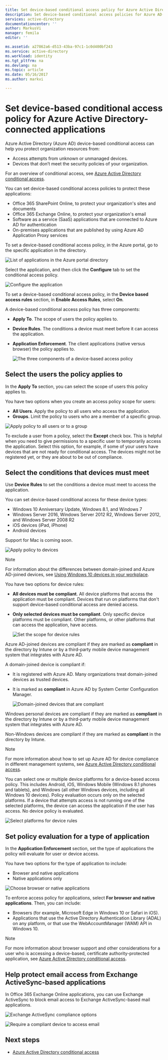 ```yaml
---
title: Set device-based conditional access policy for Azure Active Directory-connected applications | Microsoft Docs
description: Set device-based conditional access policies for Azure AD-connected applications.
services: active-directory
documentationcenter: ''
author: MarkusVi
manager: femila
editor: ''

ms.assetid: a27862a6-d513-43ba-97c1-1c0d400bf243
ms.service: active-directory
ms.workload: identity
ms.tgt_pltfrm: na
ms.devlang: na
ms.topic: article
ms.date: 05/16/2017
ms.author: markvi

---
```

# Set device-based conditional access policy for Azure Active Directory-connected applications
Azure Active Directory (Azure AD) device-based conditional access can help you protect organization resources from:

* Access attempts from unknown or unmanaged devices.
* Devices that don’t meet the security policies of your organization.

For an overview of conditional access, see [Azure Active Directory conditional access](active-directory-conditional-access.md).

You can set device-based conditional access policies to protect these applications:

* Office 365 SharePoint Online, to protect your organization's sites and documents
* Office 365 Exchange Online, to protect your organization's email
* Software as a service (SaaS) applications that are connected to Azure AD for authentication
* On-premises applications that are published by using Azure AD Application Proxy services

To set a device-based conditional access policy, in the Azure portal, go to the specific application in the directory.

  ![List of applications in the Azure portal directory](./media/active-directory-conditional-access-policy-connected-applications/01.png "Applications")

Select the application, and then click the **Configure** tab to set the conditional access policy.  

  ![Configure the application](./media/active-directory-conditional-access-policy-connected-applications/02.png "Device based access rules")

To set a device-based conditional access policy, in the **Device based access rules** section, in **Enable Access Rules**, select **On**.

A device-based conditional access policy has three components:

* **Apply To**. The scope of users the policy applies to.
* **Device Rules**. The conditions a device must meet before it can access the application.
* **Application Enforcement**. The client applications (native versus browser) the policy applies to.
  
  ![The three components of a device-based access policy](./media/active-directory-conditional-access-policy-connected-applications/03.png "Device based access rules")

## Select the users the policy applies to
In the **Apply To** section, you can select the scope of users this policy applies to.

You have two options when you create an access policy scope for users:

* **All Users**. Apply the policy to all users who access the application.
* **Groups**. Limit the policy to users who are a member of a specific group.

![Apply policy to all users or to a group](./media/active-directory-conditional-access-policy-connected-applications/11.png "Apply to")

 To exclude a user from a policy, select the **Except** check box. This is helpful when you need to give permissions to a specific user to temporarily access the application. Select this option, for example, if some of your users have devices that are not ready for conditional access. The devices might not be registered yet, or they are about to be out of compliance.

## Select the conditions that devices must meet
Use **Device Rules** to set the conditions a device must meet to access the application.

You can set device-based conditional access for these device types:

* Windows 10 Anniversary Update, Windows 8.1, and Windows 7
* Windows Server 2016, Windows Server 2012 R2, Windows Server 2012, and Windows Server 2008 R2
* iOS devices (iPad, iPhone)
* Android devices

Support for Mac is coming soon.

  ![Apply policy to devices](./media/active-directory-conditional-access-policy-connected-applications/04.png "Applications")

> [!NOTE]
> For information about the differences between domain-joined and Azure AD-joined devices, see [Using Windows 10 devices in your workplace](active-directory-azureadjoin-windows10-devices.md).
> 
> 

You have two options for device rules:

* **All devices must be compliant**. All device platforms that access the application must be compliant. Devices that run on platforms that don't support device-based conditional access are denied access.
* **Only selected devices must be compliant**. Only specific device platforms must be compliant. Other platforms, or other platforms that can access the application, have access.
  
  ![Set the scope for device rules](./media/active-directory-conditional-access-policy-connected-applications/05.png "Applications")

Azure AD-joined devices are compliant if they are marked as **compliant** in the directory by Intune or by a third-party mobile device management system that integrates with Azure AD.

A domain-joined device is compliant if:

* It is registered with Azure AD. Many organizations treat domain-joined devices as trusted devices.
* It is marked as **compliant** in Azure AD by System Center Configuration Manager.
  
  ![Domain-joined devices that are compliant](./media/active-directory-conditional-access-policy-connected-applications/06.png "Device Rules")

Windows personal devices are compliant if they are marked as **compliant** in the directory by Intune or by a third-party mobile device management system that integrates with Azure AD.

Non-Windows devices are compliant if they are marked as **compliant** in the directory by Intune.

> [!NOTE]
> For more information about how to set up Azure AD for device compliance in different management systems, see [Azure Active Directory conditional access](active-directory-conditional-access.md).
> 
> 

You can select one or multiple device platforms for a device-based access policy. This includes Android, iOS, Windows Mobile (Windows 8.1 phones and tablets), and Windows (all other Windows devices, including all Windows 10 devices).
Policy evaluation occurs only on the selected platforms. If a device that attempts access is not running one of the selected platforms, the device can access the application if the user has access. No device policy is evaluated.

![Select platforms for device rules](./media/active-directory-conditional-access-policy-connected-applications/07.png "Device Rules")

## Set policy evaluation for a type of application
In the **Application Enforcement** section, set the type of applications the policy will evaluate for user or device access.

You have two options for the type of application to include:

* Browser and native applications
* Native applications only

![Choose browser or native applications](./media/active-directory-conditional-access-policy-connected-applications/08.png "Applications")

To enforce access policy for applications, select **For browser and native applications**. Then, you can include:

* Browsers (for example, Microsoft Edge in Windows 10 or Safari in iOS).
* Applications that use the Active Directory Authentication Library (ADAL) on any platform, or that use the WebAccountManager (WAM) API in Windows 10.

> [!NOTE]
> For more information about browser support and other considerations for a user who is accessing a device-based, certificate authority-protected application, see [Azure Active Directory conditional access](active-directory-conditional-access.md).
> 
> 

## Help protect email access from Exchange ActiveSync-based applications
In Office 365 Exchange Online applications, you can use Exchange ActiveSync to block email access to Exchange ActiveSync-based mail applications.

![Exchange ActiveSync compliance options](./media/active-directory-conditional-access-policy-connected-applications/09.png "Applications")

![Require a compliant device to access email](./media/active-directory-conditional-access-policy-connected-applications/10.png "Applications")

## Next steps
* [Azure Active Directory conditional access](active-directory-conditional-access.md)

